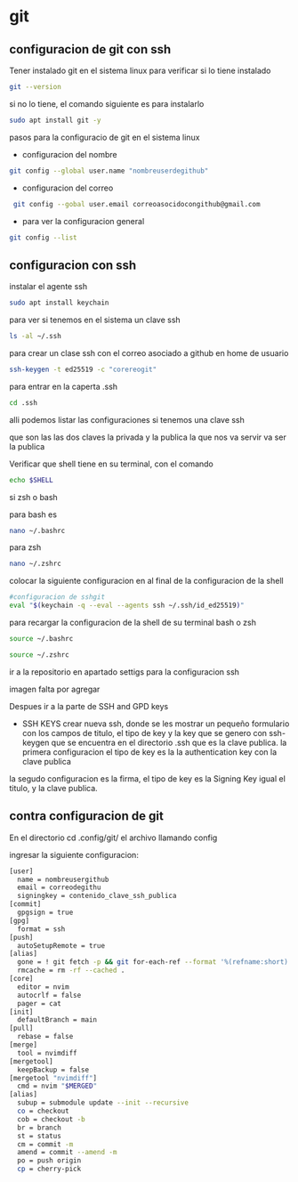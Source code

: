 
# git
## configuracion de git con ssh
Tener instalado git en el sistema linux para verificar si lo tiene instalado

```bash
git --version
```

si no lo tiene, el comando siguiente es para instalarlo

```bash
sudo apt install git -y
```
pasos para la configuracio de git en el sistema linux

- configuracion del nombre
```bash
git config --global user.name "nombreuserdegithub"
```
- configuracion del correo
```bash
 git config --gobal user.email correoasocidocongithub@gmail.com
 ```

- para ver la configuracion general
```bash
git config --list
```
## configuracion con ssh
instalar el agente ssh
```bash
sudo apt install keychain
```
para ver si tenemos en el sistema un clave ssh

```bash
ls -al ~/.ssh
```

para crear un clase ssh con el correo asociado a github en home de usuario

```bash
ssh-keygen -t ed25519 -c "corereogit"
```

para entrar en la caperta .ssh
```bash
cd .ssh
```
alli podemos listar las configuraciones si tenemos una clave ssh

que son las las dos claves la privada y la publica la que nos va servir va ser la publica

Verificar que shell tiene en su terminal, con el comando
```bash
echo $SHELL
```
si zsh o bash

para bash es
```bash
nano ~/.bashrc
```

para zsh
```bash
nano ~/.zshrc
```
colocar la siguiente configuracion en al final de la configuracion de la shell
```bash
#configuracion de sshgit
eval "$(keychain -q --eval --agents ssh ~/.ssh/id_ed25519)"
```
para recargar la configuracion de la shell de su terminal bash o zsh
```bash
source ~/.bashrc
```
```bash
source ~/.zshrc
```
ir a la repositorio en apartado settigs para la configuracion ssh

imagen falta por agregar

Despues ir a la parte de SSH and GPD keys

- SSH KEYS
crear nueva ssh, donde se les mostrar un pequeño formulario con los campos de titulo, el tipo de key y la key que se genero con ssh-keygen que se encuentra en el directorio .ssh que es la clave publica.
la primera configuracion el tipo de key es la la authentication key con la clave publica

la segudo configuracion es la firma, el tipo de key es la Signing Key igual el titulo, y la clave publica.

## contra configuracion de git
En el directorio cd .config/git/
el archivo llamando config

ingresar la siguiente configuracion:
```bash
[user]
  name = nombreusergithub
  email = correodegithu
  signingkey = contenido_clave_ssh_publica
[commit]
  gpgsign = true
[gpg]
  format = ssh
[push]
  autoSetupRemote = true
[alias]
  gone = ! git fetch -p && git for-each-ref --format '%(refname:short) %(upstream:track)' | awk '$2 == \"[gone]\" {print $1}' | xargs -r git branch -D
  rmcache = rm -rf --cached .
[core]
  editor = nvim
  autocrlf = false
  pager = cat
[init]
  defaultBranch = main
[pull]
  rebase = false
[merge]
  tool = nvimdiff
[mergetool]
  keepBackup = false
[mergetool "nvimdiff"]
  cmd = nvim "$MERGED"
[alias]
  subup = submodule update --init --recursive
  co = checkout
  cob = checkout -b
  br = branch
  st = status
  cm = commit -m
  amend = commit --amend -m
  po = push origin
  cp = cherry-pick
```